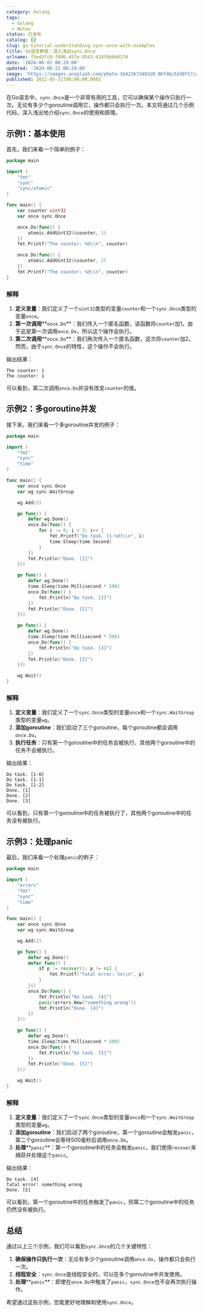 ```yaml
---
category: Golang
tags:
  - Golang
  - Notes
status: 已发布
catalog: []
slug: go-tutorial-understanding-sync-once-with-examples
title: Go语言教程：深入浅出sync.Once
urlname: f5ed3fc0-f806-457e-8543-d24f6b6dd17d
date: '2024-06-01 00:29:00'
updated: '2024-06-22 00:24:00'
image: 'https://images.unsplash.com/photo-1642367340318-96fdbc5d30f5?ixlib=rb-4.0.3&q=85&fm=jpg&crop=entropy&cs=srgb'
published: 2022-05-31T08:00:00.000Z
---
```


在Go语言中，`sync.Once`是一个非常有用的工具，它可以确保某个操作只执行一次。无论有多少个goroutine调用它，操作都只会执行一次。本文将通过几个示例代码，深入浅出地介绍`sync.Once`的使用和原理。


## 示例1：基本使用


首先，我们来看一个简单的例子：


```go
package main

import (
	"fmt"
	"sync"
	"sync/atomic"
)

func main() {
	var counter uint32
	var once sync.Once

	once.Do(func() {
		atomic.AddUint32(&counter, 1)
	})
	fmt.Printf("The counter: %d\\n", counter)

	once.Do(func() {
		atomic.AddUint32(&counter, 2)
	})
	fmt.Printf("The counter: %d\\n", counter)
}

```


### 解释

1. **定义变量**：我们定义了一个`uint32`类型的变量`counter`和一个`sync.Once`类型的变量`once`。
2. **第一次调用****`once.Do`**：我们传入一个匿名函数，该函数将`counter`加1。由于这是第一次调用`once.Do`，所以这个操作会执行。
3. **第二次调用****`once.Do`**：我们再次传入一个匿名函数，这次将`counter`加2。然而，由于`sync.Once`的特性，这个操作不会执行。

输出结果：


```text
The counter: 1
The counter: 1

```


可以看到，第二次调用`once.Do`并没有改变`counter`的值。


## 示例2：多goroutine并发


接下来，我们来看一个多goroutine并发的例子：


```go
package main

import (
	"fmt"
	"sync"
	"time"
)

func main() {
	var once sync.Once
	var wg sync.WaitGroup

	wg.Add(3)

	go func() {
		defer wg.Done()
		once.Do(func() {
			for i := 0; i < 3; i++ {
				fmt.Printf("Do task. [1-%d]\\n", i)
				time.Sleep(time.Second)
			}
		})
		fmt.Println("Done. [1]")
	}()

	go func() {
		defer wg.Done()
		time.Sleep(time.Millisecond * 500)
		once.Do(func() {
			fmt.Println("Do task. [2]")
		})
		fmt.Println("Done. [2]")
	}()

	go func() {
		defer wg.Done()
		time.Sleep(time.Millisecond * 500)
		once.Do(func() {
			fmt.Println("Do task. [3]")
		})
		fmt.Println("Done. [3]")
	}()

	wg.Wait()
}

```


### 解释

1. **定义变量**：我们定义了一个`sync.Once`类型的变量`once`和一个`sync.WaitGroup`类型的变量`wg`。
2. **添加goroutine**：我们启动了三个goroutine，每个goroutine都会调用`once.Do`。
3. **执行任务**：只有第一个goroutine中的任务会被执行，其他两个goroutine中的任务不会被执行。

输出结果：


```text
Do task. [1-0]
Do task. [1-1]
Do task. [1-2]
Done. [1]
Done. [2]
Done. [3]

```


可以看到，只有第一个goroutine中的任务被执行了，其他两个goroutine中的任务没有被执行。


## 示例3：处理panic


最后，我们来看一个处理`panic`的例子：


```go
package main

import (
	"errors"
	"fmt"
	"sync"
	"time"
)

func main() {
	var once sync.Once
	var wg sync.WaitGroup

	wg.Add(2)

	go func() {
		defer wg.Done()
		defer func() {
			if p := recover(); p != nil {
				fmt.Printf("fatal error: %v\\n", p)
			}
		}()
		once.Do(func() {
			fmt.Println("Do task. [4]")
			panic(errors.New("something wrong"))
			fmt.Println("Done. [4]")
		})
	}()

	go func() {
		defer wg.Done()
		time.Sleep(time.Millisecond * 500)
		once.Do(func() {
			fmt.Println("Do task. [5]")
		})
		fmt.Println("Done. [5]")
	}()

	wg.Wait()
}

```


### 解释

1. **定义变量**：我们定义了一个`sync.Once`类型的变量`once`和一个`sync.WaitGroup`类型的变量`wg`。
2. **添加goroutine**：我们启动了两个goroutine，第一个goroutine会触发`panic`，第二个goroutine会等待500毫秒后调用`once.Do`。
3. **处理****`panic`**：第一个goroutine中的任务会触发`panic`，我们使用`recover`来捕获并处理这个`panic`。

输出结果：


```text
Do task. [4]
fatal error: something wrong
Done. [5]

```


可以看到，第一个goroutine中的任务触发了`panic`，但第二个goroutine中的任务仍然没有被执行。


## 总结


通过以上三个示例，我们可以看到`sync.Once`的几个关键特性：

1. **确保操作只执行一次**：无论有多少个goroutine调用`once.Do`，操作都只会执行一次。
2. **线程安全**：`sync.Once`是线程安全的，可以在多个goroutine中并发使用。
3. **处理****`panic`**：即使在`once.Do`中触发了`panic`，`sync.Once`也不会再次执行操作。

希望通过这些示例，您能更好地理解和使用`sync.Once`。

